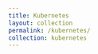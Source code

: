 ```yaml
---
title: Kubernetes
layout: collection
permalink: /kubernetes/
collection: kubernetes
---
```


